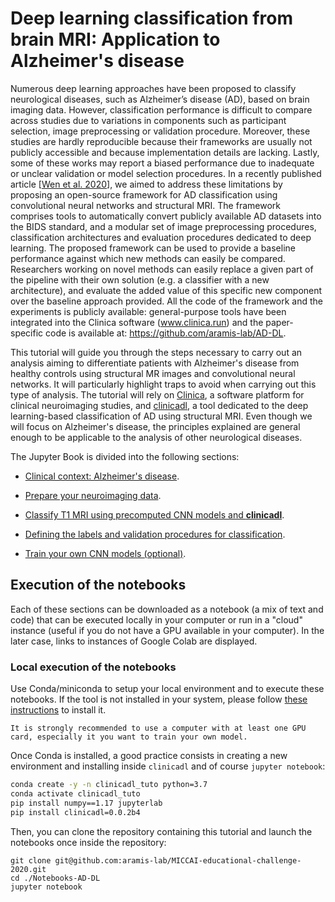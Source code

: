 # Deep learning classification from brain MRI: Application to Alzheimer's disease

Numerous deep learning approaches have been proposed to classify neurological
diseases, such as Alzheimer’s disease (AD), based on brain imaging data.
However, classification performance is difficult to compare across studies due
to variations in components such as participant selection, image preprocessing
or validation procedure. Moreover, these studies are hardly reproducible because
their frameworks are usually not publicly accessible and because implementation
details are lacking. Lastly, some of these works may report a biased performance
due to inadequate or unclear validation or model selection procedures.
In a recently published article [[Wen et al. 2020](https://doi.org/10.1016/j.media.2020.101694)],
we aimed to address these limitations by proposing an open-source framework
for AD classification using convolutional neural networks and structural MRI.
The framework comprises tools to automatically convert publicly available
AD datasets into the BIDS standard, and a modular set of image preprocessing procedures,
classification architectures and evaluation procedures dedicated to deep learning.
The proposed framework can be used to provide a baseline performance against which
new methods can easily be compared. Researchers working on novel methods can easily
replace a given part of the pipeline with their own solution (e.g. a classifier
with a new architecture), and evaluate the added value of this specific new component
over the baseline approach provided. All the code of the framework and the experiments
is publicly available: general-purpose tools have been integrated into the
Clinica software (www.clinica.run) and the paper-specific code is available at:
https://github.com/aramis-lab/AD-DL.


This tutorial will guide you through the steps necessary to carry out an analysis
aiming to differentiate patients with Alzheimer's disease from healthy controls
using structural MR images and convolutional neural networks. It will particularly
highlight traps to avoid when carrying out this type of analysis.
The tutorial will rely on [Clinica](http://www.clinica.run), a software platform
for clinical neuroimaging studies, and [clinicadl](https://github.com/aramis-lab/ad-dl),
a tool dedicated to the deep learning-based classification of AD using structural MRI.
Even though we will focus on Alzheimer's disease, the principles explained are
general enough to be applicable to the analysis of other neurological diseases.

The Jupyter Book is divided into the following sections:

- [Clinical context: Alzheimer's disease](Notebooks-AD-DL/dataset).

- [Prepare your neuroimaging data](Notebooks-AD-DL/preprocessing).

- [Classify T1 MRI using precomputed CNN models and **clinicadl**](Notebooks-AD-DL/inference).

- [Defining the labels and validation procedures for classification](Notebooks-AD-DL/label_extraction).

- [Train your own CNN models (optional)](Notebooks-AD-DL/training).


## Execution of the notebooks

Each of these sections can be downloaded as a notebook (a mix of text and code)
that can be executed locally in your computer or run in a
"cloud" instance (useful if you do not have a GPU available in your computer).
In the later case, links to instances of Google Colab are displayed.

### Local execution of the notebooks

Use Conda/miniconda to setup your local environment and to execute these
notebooks. If the tool is not installed in your system, please follow [these
instructions](https://docs.conda.io/en/latest/miniconda.html) to install it.

```{warning}
It is strongly recommended to use a computer with at least one GPU
card, especially it you want to train your own model.
```

Once Conda is installed, a good practice consists in creating a new environment
and installing inside `clinicadl` and of course `jupyter notebook`:

```bash
conda create -y -n clinicadl_tuto python=3.7
conda activate clinicadl_tuto
pip install numpy==1.17 jupyterlab
pip install clinicadl=0.0.2b4
```

Then, you can clone the repository containing this tutorial and launch the notebooks once inside the repository:

```
git clone git@github.com:aramis-lab/MICCAI-educational-challenge-2020.git
cd ./Notebooks-AD-DL
jupyter notebook
```

